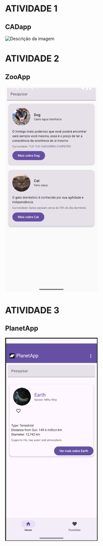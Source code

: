 # ATIVIDADE 1
## CADapp



<img src="https://github.com/user-attachments/assets/592a9c87-887d-47d3-913d-4c226c79673a" alt="Descrição da imagem" width="300" />

# ATIVIDADE 2 
## ZooApp
<img src="\ZooApp\Screenshot_20250515_003206.png" alt="Descrição da imagem" width="300" />

# ATIVIDADE 3
## PlanetApp
<img src="\PlanetApp\qwopdjq230.png" alt="Descrição da imagem" width="300" />
